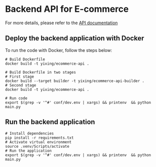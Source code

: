 # Backend API for E-commerce
For more details, please refer to the [API documentation](http://127.0.0.1:5018/api/docs)

## Deploy the backend application with Docker
To run the code with Docker, follow the steps below:
``` shell
# Build Dockerfile
docker build -t yixing/ecommerce-api .

# Build Dockerfile in two stages
# First stage
docker build --target builder -t yixing/ecommerce-api-builder .
# Second stage
docker build -t yixing/ecommerce-api .
```


```shell 
# Run code
export $(grep -v '^#' conf/dev.env | xargs) && printenv  && python main.py
```

## Run the backend application 

```shell
# Install dependencies
pip install -r requirements.txt
# Activate virtual environment
source .venv/Scripts/activate
# Run the application
export $(grep -v '^#' conf/dev.env | xargs) && printenv  && python main.py

```